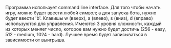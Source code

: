 Программа использует command line interface.
Для того чтобы начать игру, можно будет ввести любой символ; а для запуска бота, нужно будет ввести 'b'.
Клавишы w (вверх), a (влево), s (вниз), d (вправо) используются для управления.
Имеются 3 уровня сложности, каждый из которых меняет число, которое вам нужно будет достичь (256 - easy, 512 - medium, 1024 - hard).
Лучшее время будет записываться в зависимости от выигрыша.
